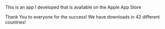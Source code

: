 This is an app I developed that is avaliable on the Apple App Store 

Thank You to everyone for the success! We have downloads in 42 different countries!
